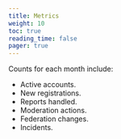 ```yaml
---
title: Metrics
weight: 10
toc: true
reading_time: false
pager: true
---
```


Counts for each month include:

- Active accounts.
- New registrations.
- Reports handled.
- Moderation actions.
- Federation changes.
- Incidents.

